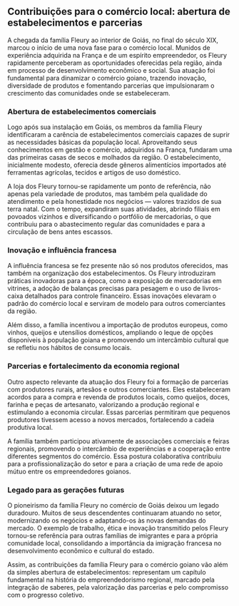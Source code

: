 ## Contribuições para o comércio local: abertura de estabelecimentos e parcerias

A chegada da família Fleury ao interior de Goiás, no final do século XIX, marcou o início de uma nova fase para o comércio local. Munidos de experiência adquirida na França e de um espírito empreendedor, os Fleury rapidamente perceberam as oportunidades oferecidas pela região, ainda em processo de desenvolvimento econômico e social. Sua atuação foi fundamental para dinamizar o comércio goiano, trazendo inovação, diversidade de produtos e fomentando parcerias que impulsionaram o crescimento das comunidades onde se estabeleceram.

### Abertura de estabelecimentos comerciais

Logo após sua instalação em Goiás, os membros da família Fleury identificaram a carência de estabelecimentos comerciais capazes de suprir as necessidades básicas da população local. Aproveitando seus conhecimentos em gestão e comércio, adquiridos na França, fundaram uma das primeiras casas de secos e molhados da região. O estabelecimento, inicialmente modesto, oferecia desde gêneros alimentícios importados até ferramentas agrícolas, tecidos e artigos de uso doméstico.

A loja dos Fleury tornou-se rapidamente um ponto de referência, não apenas pela variedade de produtos, mas também pela qualidade do atendimento e pela honestidade nos negócios — valores trazidos de sua terra natal. Com o tempo, expandiram suas atividades, abrindo filiais em povoados vizinhos e diversificando o portfólio de mercadorias, o que contribuiu para o abastecimento regular das comunidades e para a circulação de bens antes escassos.

### Inovação e influência francesa

A influência francesa se fez presente não só nos produtos oferecidos, mas também na organização dos estabelecimentos. Os Fleury introduziram práticas inovadoras para a época, como a exposição de mercadorias em vitrines, a adoção de balanças precisas para pesagem e o uso de livros-caixa detalhados para controle financeiro. Essas inovações elevaram o padrão do comércio local e serviram de modelo para outros comerciantes da região.

Além disso, a família incentivou a importação de produtos europeus, como vinhos, queijos e utensílios domésticos, ampliando o leque de opções disponíveis à população goiana e promovendo um intercâmbio cultural que se refletiu nos hábitos de consumo locais.

### Parcerias e fortalecimento da economia regional

Outro aspecto relevante da atuação dos Fleury foi a formação de parcerias com produtores rurais, artesãos e outros comerciantes. Eles estabeleceram acordos para a compra e revenda de produtos locais, como queijos, doces, farinha e peças de artesanato, valorizando a produção regional e estimulando a economia circular. Essas parcerias permitiram que pequenos produtores tivessem acesso a novos mercados, fortalecendo a cadeia produtiva local.

A família também participou ativamente de associações comerciais e feiras regionais, promovendo o intercâmbio de experiências e a cooperação entre diferentes segmentos do comércio. Essa postura colaborativa contribuiu para a profissionalização do setor e para a criação de uma rede de apoio mútuo entre os empreendedores goianos.

### Legado para as gerações futuras

O pioneirismo da família Fleury no comércio de Goiás deixou um legado duradouro. Muitos de seus descendentes continuaram atuando no setor, modernizando os negócios e adaptando-os às novas demandas do mercado. O exemplo de trabalho, ética e inovação transmitido pelos Fleury tornou-se referência para outras famílias de imigrantes e para a própria comunidade local, consolidando a importância da imigração francesa no desenvolvimento econômico e cultural do estado.

Assim, as contribuições da família Fleury para o comércio goiano vão além da simples abertura de estabelecimentos: representam um capítulo fundamental na história do empreendedorismo regional, marcado pela integração de saberes, pela valorização das parcerias e pelo compromisso com o progresso coletivo.